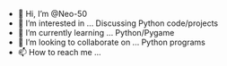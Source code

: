 - 👋 Hi, I’m @Neo-50
- 👀 I’m interested in ... Discussing Python code/projects
- 🌱 I’m currently learning ... Python/Pygame
- 💞️ I’m looking to collaborate on ... Python programs
- 📫 How to reach me ...

<!---
Neo-50/Neo-50 is a ✨ special ✨ repository because its `README.md` (this file) appears on your GitHub profile.
You can click the Preview link to take a look at your changes.
--->
